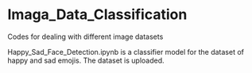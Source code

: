 # Imaga_Data_Classification
Codes for dealing with different image datasets

Happy_Sad_Face_Detection.ipynb is a classifier model for the dataset of happy and sad emojis. The dataset is uploaded.  
